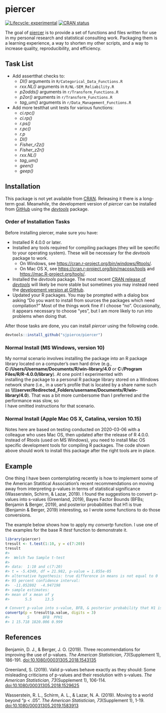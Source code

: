 
<!-- README.md is generated from README.Rmd. Please edit that file -->

# piercer

<!-- badges: start -->

[![Lifecycle:
experimental](https://img.shields.io/badge/lifecycle-experimental-orange.svg)](https://www.tidyverse.org/lifecycle/#experimental)
[![CRAN
status](https://www.r-pkg.org/badges/version/piercer)](https://CRAN.R-project.org/package=piercer)
<!-- badges: end -->

The goal of [piercer](https://github.com/sjpierce/piercer) is to provide
a set of functions and files written for use in my personal research and
statistical consulting work. Packaging them is a learning experience, a
way to shorten my other scripts, and a way to increase quality,
reproducibility, and efficiency.

## Task List

  - Add assertthat checks to:
      - *DI()* arguments in `R/Categorical_Data_Functions.R`
      - *rxx.NL()* arguments in `R/NL-SEM_Reliability.R`
      - *p2odds()* arguments in `r/Transform_Functions.R`
      - *p2or()* arguments in `r/Transform_Functions.R`
      - *tag\_um()* arguments in `r/Data_Management_Functions.R`
  - Add more testthat unit tests for various functions:
      - *ci.rpc()*
      - *ci.rp()*
      - *r.ps()*
      - *r.pc()*
      - *r.p*
      - *DI()*
      - *Fisher\_r2z()*
      - *Fisher\_z2r()*
      - *rxx.NL()*
      - *tag\_um()*
      - *geen()*
      - *geep()*

## Installation

This package is not yet available from
[CRAN](https://CRAN.R-project.org). Releasing it there is a long-term
goal. Meanwhile, the development version of *piercer* can be installed
from [GitHub](https://github.com) using the
[*devtools*](https://devtools.r-lib.org/) package.

### Order of Installation Tasks

Before installing piercer, make sure you have:

  - Installed R 4.0.0 or later.
  - Installed any tools required for compiling packages (they will be
    specific to your operating system). These will be necessary for the
    *devtools* package to work.
      - On Windows, see
        <https://cran.r-project.org/bin/windows/Rtools/>.
      - On Mac OS X, see <https://cran.r-project.org/bin/macosx/tools>
        and <https://mac.R-project.org/tools/>.
  - Installed the *devtools* package. The most recent [CRAN release of
    *devtools*](https://cran.r-project.org/package=devtools) will likely
    be more stable but sometimes you may instead need the [development
    version at GitHub](https://github.com/r-lib/devtools).
  - Updated your R packages. You may be prompted with a dialog box
    asking “Do you want to install from sources the packages which need
    compilation?” Most of the things work fine if I choose “no”.
    Occasionally, it appears necessary to choose “yes”, but I am more
    likely to run into problems when doing that.

After those tasks are done, you can install *piercer* using the
following code.

``` r
devtools::install_github("sjpierce/piercer")
```

### Normal Install (MS Windows, version 10)

My normal scenario involves installing the package into an R package
library located on a computer’s own hard drive (e.g.,
**C:/Users/Username/Documents/R/win-library/4.0** or **C:/Program
Files/R/R-4.0.0/library**). At one point I experimented with  
installing the package to a personal R package library stored on a
Windows network share (i.e., in a user’s profile that is located by a
share name such as
**\\\\\\\\server/Redirected\_Folders/username/Documents/R/win-library/4.0**).
That was a bit more cumbersome than I preferred and the performance was
slow, so  
I have omitted instructions for that scenario.

### Normal Install (Apple Mac OS X, Catalina, version 10.15)

Notes here are based on testing conducted on 2020-03-06 with a colleague
who uses Mac OS, then updated after the release of R 4.0.0. Instead of
Rtools (used on MS Windows), you need to install Mac OS specific
development tools for compiling R packages. The code shown above should
work to install this package after the right tools are in place.

## Example

One thing I have been contemplating recently is how to implement some of
the American Statitical Association’s recent recommendations on moving
away from interpreting p-values in terms of statistical significance
(Wasserstein, Schirm, & Lazar, 2019). I found the suggestions to convert
p-values into s-values (Greenland, 2019), Bayes Factor Bounds (BFBs;
Benjamin & Berger, 2019), and posterior probabilities that H1 is true
(Benjamin & Berger, 2019) interesting, so I wrote some functions to do
those conversions.

The example below shows how to apply my *convertp* function. I use one
of the examples for the base R *ttest* function to demonstrate it.

``` r
library(piercer)
tresult <- t.test(1:10, y = c(7:20))
tresult
#> 
#>  Welch Two Sample t-test
#> 
#> data:  1:10 and c(7:20)
#> t = -5.4349, df = 21.982, p-value = 1.855e-05
#> alternative hypothesis: true difference in means is not equal to 0
#> 95 percent confidence interval:
#>  -11.052802  -4.947198
#> sample estimates:
#> mean of x mean of y 
#>       5.5      13.5

# Convert p-value into s-value, BFB, & posterior probability that H1 is true. 
convertp(p = tresult$p.value, digits = 3)
#>        S      BFB  PPH1
#> 1 15.718 1820.006 0.999
```

## References

Benjamin, D. J., & Berger, J. O. (2019). Three recommendations for
improving the use of p-values. *The American Statistician,
73*(Supplement 1), 186-191.
[doi:10.1080/00031305.2018.1543135](https://doi.org/10.1080/00031305.2018.1543135)

Greenland, S. (2019). Valid p-values behave exactly as they should: Some
misleading criticisms of p-values and their resolution with s-values.
*The American Statistician, 73*(Supplement 1), 106-114.
[doi:10.1080/00031305.2018.1529625](https://doi.org/10.1080/00031305.2018.1529625)

Wasserstein, R. L., Schirm, A. L., & Lazar, N. A. (2019). Moving to a
world beyond “p \< .05”. *The American Statistician, 73*(Supplement 1),
1-19.
[doi:10.1080/00031305.2019.1583913](https://doi.org/10.1080/00031305.2019.1583913)

